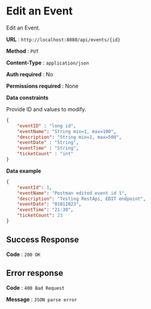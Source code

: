 # Edit an Event

Edit an Event.

**URL** : `http://localhost:8080/api/events/{id}`

**Method** : `PUT`

**Content-Type** : `application/json`

**Auth required** : No

**Permissions required** : None 

**Data constraints**

Provide ID and values to modify.

```json
{
    "eventID" : "long id",
    "eventName": "String min=1, max=100",
    "description": "String min=1, max=500",
    "eventDate" : "String",
    "eventTime" : "String",
    "ticketCount" : "int"
}
```

**Data example**

```json
{
    "eventId": 1,
    "eventName": "Postman edited event id 1",
    "description": "Testing RestApi, EDIT endpoint",
    "eventDate": "01012023",
    "eventTime": "21:30",
    "ticketCount": 23
}
```

## Success Response

**Code** : `200 OK`

## Error response  

**Code** : `400 Bad Request`  

**Message** : `JSON parse error`
